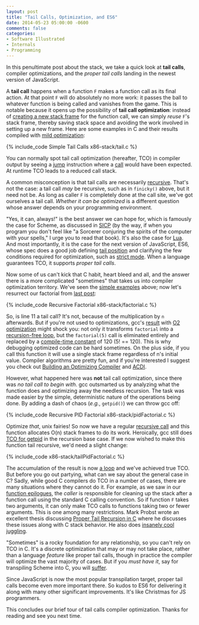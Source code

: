 ```yaml
---
layout: post
title: "Tail Calls, Optimization, and ES6"
date: 2014-05-23 05:00:00 -0600
comments: false
categories: 
- Software Illustrated
- Internals
- Programming
---
```


In this penultimate post about the stack, we take a quick look at **tail
calls**, compiler optimizations, and the *proper tail calls* landing in the
newest version of JavaScript.

A **tail call** happens when a function `F` makes a function call as its final
action. At that point `F` will do absolutely no more work: it passes the ball to
whatever function is being called and vanishes from the game. This is notable
because it opens up the possibility of **tail call optimization**: instead of
[creating a new stack frame][stack] for the function call, we can simply _reuse_
`F`'s stack frame, thereby saving stack space and avoiding the work involved in
setting up a new frame. Here are some examples in C and their results compiled
with [mild optimization][asm-tco]:

{% include_code Simple Tail Calls x86-stack/tail.c %}

You can normally spot tail call optimization (hereafter, TCO) in compiler output
by seeing a [jump][jmpadd5] instruction where a [call][calladd5] would have been
expected. At runtime TCO leads to a reduced call stack.

A common misconception is that tail calls are necessarily
[recursive][recursion]. That's not the case: a tail call _may_ be recursive,
such as in `finicky()` above, but it need not be. As long as caller `F` is
completely done at the call site, we've got ourselves a tail call. *Whether it
can be optimized* is a different question whose answer depends on your
programming environment.

"Yes, it can, always!" is the best answer we can hope for, which is famously the
case for Scheme, as discussed in [SICP][SICP] (by the way, if when you program
you don't feel like "a Sorcerer conjuring the spirits of the computer with your
spells," I urge you to read that book). It's also the case for [Lua][Lua].  And
most importantly, it is the case for the next version of JavaScript, ES6, whose
spec does a good job defining [tail position][js-tail] and clarifying the few
conditions required for optimization, such as [strict mode][js-strict].  When
a language guarantees TCO, it supports *proper tail calls*.

Now some of us can't kick that C habit, heart bleed and all, and the answer
there is a more complicated "sometimes" that takes us into compiler optimization
territory.  We've seen the [simple examples][tail] above; now let's resurrect
our factorial from [last post][recursion]:

{% include_code Recursive Factorial x86-stack/factorial.c %}

So, is line 11 a tail call? It's not, because of the multiplication by `n`
afterwards. But if you're not used to optimizations, gcc's
[result][factorial-o2] with [O2 optimization][O2] might shock you: not only it
transforms `factorial` into a [recursion-free loop][factorial-loop], but the
`factorial(5)` call is eliminated entirely and replaced by a 
[compile-time constant][factorial-120] of 120 (5! == 120).  This is why debugging optimized
code can be hard sometimes. On the plus side, if you call this function it will
use a single stack frame regardless of n's initial value.  Compiler algorithms
are pretty fun, and if you're interested I suggest you check out
[Building an Optimizing Compiler][boc] and [ACDI][ACDI].

However, what happened here was **not** tail call optimization, since there was
_no tail call to begin with_. gcc outsmarted us by analyzing what the function
does and optimizing away the needless recursion. The task was made easier by
the simple, deterministic nature of the operations being done. By adding a dash
of chaos (_e.g._, `getpid()`) we can throw gcc off:

{% include_code Recursive PID Factorial x86-stack/pidFactorial.c %}

Optimize *that*, unix fairies! So now we have a regular
[recursive call][call-pidFactorial] and this function allocates O(n) stack
frames to do its work. Heroically, gcc still does [TCO for getpid][jmp-getpid]
in the recursion base case. If we now wished to make this function tail recursive,
we'd need a slight change:

{% include_code x86-stack/tailPidFactorial.c %}

The accumulation of the result is now [a loop][tailPidFactorial-tco] and we've
achieved true TCO. But before you go out partying, what can we say about the
general case in C? Sadly, while good C compilers do TCO in a number of cases,
there are many situations where they cannot do it. For example, as we saw in our
[function epilogues][epilogues], the _caller_ is responsible for cleaning up the
stack after a function call using the standard C calling convention. So if
function `F` takes two arguments, it can only make TCO calls to functions taking
two or fewer arguments. This is one among many restrictions. Mark Probst wrote
an excellent thesis discussing [Proper Tail Recursion in C][thesis] where he
discusses these issues along with C stack behavior. He also does
[insanely cool juggling][juggling].

"Sometimes" is a rocky foundation for any relationship, so you can't rely on TCO
in C. It's a discrete optimization that may or may not take place, rather than
a language *feature* like proper tail calls, though in practice the compiler
will optimize the vast majority of cases. But if you *must have it*, say for
transpiling Scheme into C, you will [suffer][scheme-in-c].

Since JavaScript is now the most popular transpilation target, proper tail calls
become even more important there. So kudos to ES6 for delivering it along with
many other significant improvements. It's like Christmas for JS programmers.

This concludes our brief tour of tail calls compiler optimization.  Thanks for
reading and see you next time.

[SICP]: http://mitpress.mit.edu/sicp/full-text/book/book-Z-H-11.html
[Lua]: http://www.lua.org/pil/6.3.html
[js-strict]: https://people.mozilla.org/~jorendorff/es6-draft.html#sec-strict-mode-code
[js-tail]: https://people.mozilla.org/~jorendorff/es6-draft.html#sec-tail-position-calls
[chicken]: http://en.wikipedia.org/wiki/CHICKEN_%28Scheme_implementation%29#Design
[scheme-in-c]: http://en.wikipedia.org/wiki/Tail_call#Through_trampolining

[guido-on-tco]: http://neopythonic.blogspot.com.br/2009/04/tail-recursion-elimination.html

[stack]: /post/journey-to-the-stack "Journey to the Stack"
[epilogues]: /post/epilogues-canaries-buffer-overflows/
[recursion]: /post/recursion/
[caches]: /post/intel-cpu-caches/
[while-you-wait]: /post/what-your-computer-does-while-you-wait/
[performance]: /post/performance-is-a-science

[boc]: http://www.amazon.com/Building-Optimizing-Compiler-Bob-Morgan-ebook/dp/B008COCE9G/
[ACDI]: www.amazon.com/Advanced-Compiler-Design-Implementation-Muchnick-ebook/dp/B003VM7GGK/

[mark]: http://www.complang.tuwien.ac.at/schani/
[juggling]: http://www.complang.tuwien.ac.at/schani/jugglevids/index.html
[thesis]: http://www.complang.tuwien.ac.at/schani/diplarb.ps

[O2]: https://gcc.gnu.org/onlinedocs/gcc/Optimize-Options.html

[asm-tco]: https://github.com/gduarte/blog/blob/master/code/x86-stack/asm-tco.sh

[tail]: https://github.com/gduarte/blog/blob/master/code/x86-stack/tail.c
[jmpadd5]: https://github.com/gduarte/blog/blob/master/code/x86-stack/tail-tco.s#L27
[calladd5]: https://github.com/gduarte/blog/blob/master/code/x86-stack/tail.s#L37-L39

[factorial-o2]: https://github.com/gduarte/blog/blob/master/code/x86-stack/factorial-o2.s
[factorial-120]: https://github.com/gduarte/blog/blob/master/code/x86-stack/factorial-o2.s#L38
[factorial-loop]: https://github.com/gduarte/blog/blob/master/code/x86-stack/factorial-o2.s#L16-L19

[pidFactorial-o2]: https://github.com/gduarte/blog/blob/master/code/x86-stack/pidFactorial-o2.s
[call-pidFactorial]: https://github.com/gduarte/blog/blob/master/code/x86-stack/pidFactorial-o2.s#L20
[jmp-getpid]: https://github.com/gduarte/blog/blob/master/code/x86-stack/pidFactorial-o2.s#L43

[tailPidFactorial-tco]: https://github.com/gduarte/blog/blob/master/code/x86-stack/tailPidFactorial-o2.s#L22-L27

